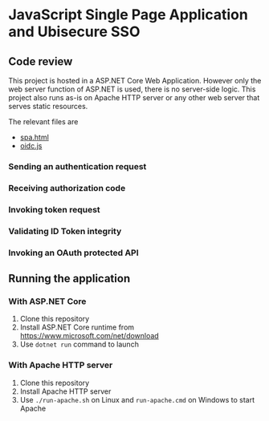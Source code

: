 # JavaScript Single Page Application and Ubisecure SSO

## Code review

This project is hosted in a ASP.NET Core Web Application.
However only the web server function of ASP.NET is used, there is no server-side logic. 
This project also runs as-is on Apache HTTP server or any other web server that serves static resources.

The relevant files are

* [spa.html](wwwroot/spa.html)
* [oidc.js](wwwroot/js/oidc.js)

### Sending an authentication request

### Receiving authorization code

### Invoking token request

### Validating ID Token integrity

### Invoking an OAuth protected API

## Running the application

### With ASP.NET Core

1. Clone this repository
1. Install ASP.NET Core runtime from https://www.microsoft.com/net/download
1. Use `dotnet run` command to launch

### With Apache HTTP server

1. Clone this repository
1. Install Apache HTTP server
1. Use `./run-apache.sh` on Linux and `run-apache.cmd` on Windows to start Apache
